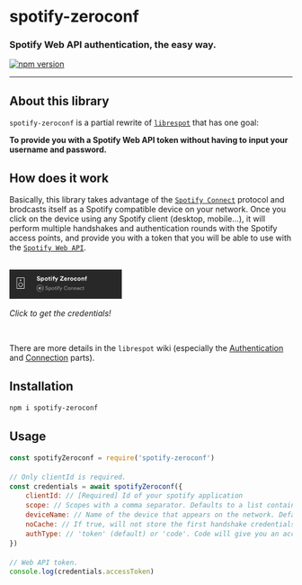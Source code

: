 # spotify-zeroconf
### Spotify Web API authentication, the easy way.

[![npm version](https://badge.fury.io/js/spotify-zeroconf.svg)](https://www.npmjs.com/package/spotify-zeroconf)

-----

## About this library

`spotify-zeroconf` is a partial rewrite of [`librespot`](https://github.com/librespot-org/librespot) that has one goal:

**To provide you with a Spotify Web API token without having to input your username and password.**

## How does it work

Basically, this library takes advantage of the [`Spotify Connect`](https://www.spotify.com/connect/) protocol and brodcasts itself as a Spotify compatible device on your network. Once you click on the device using any Spotify client (desktop, mobile…), it will perform multiple handshakes and authentication rounds with the Spotify access points, and provide you with a token that you will be able to use with the [`Spotify Web API`](https://developer.spotify.com/documentation/web-api/).

<br/>
<img src ="screenshot.png" width="200" />

*Click to get the credentials!*

<br/>

There are more details in the `librespot` wiki (especially the [Authentication](https://github.com/librespot-org/librespot/wiki/Authentication) and [Connection](https://github.com/librespot-org/librespot/wiki/Connection) parts).

## Installation

```bash
npm i spotify-zeroconf
```

## Usage

```js
const spotifyZeroconf = require('spotify-zeroconf')

// Only clientId is required.
const credentials = await spotifyZeroconf({
    clientId: // [Required] Id of your spotify application
    scope: // Scopes with a comma separator. Defaults to a list containing every scope. (see here: https://developer.spotify.com/documentation/general/guides/scopes/)
    deviceName: // Name of the device that appears on the network. Defaults to 'Spotify Zeroconf'.
    noCache: // If true, will not store the first handshake credentials and will force the device to appear on the network every time the function is called. Defaults to false.
    authType: // 'token' (default) or 'code'. Code will give you an access code that you can exchange for a token and a refresh_token, but you will need the client_secret. (see here: https://developer.spotify.com/documentation/general/guides/authorization-guide/#2-have-your-application-request-refresh-and-access-tokens-spotify-returns-access-and-refresh-tokens)
})

// Web API token.
console.log(credentials.accessToken)
```